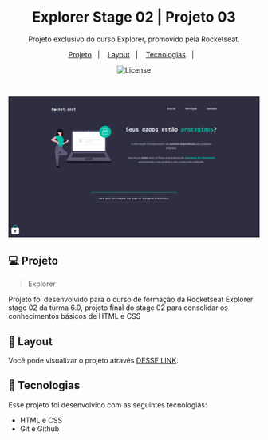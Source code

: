  <h1 align="center"> Explorer Stage 02 | Projeto 03 </h1>

  <p align="center">
  Projeto exclusivo do curso Explorer, promovido pela Rocketseat.
  </p>

  <p align="center">    
    <a href="#-projeto">Projeto</a>&nbsp;&nbsp;&nbsp;|&nbsp;&nbsp;&nbsp;
    <a href="#-layout">Layout</a>&nbsp;&nbsp;&nbsp;|&nbsp;&nbsp;&nbsp;
    <a href="#-tecnologias">Tecnologias</a>&nbsp;&nbsp;&nbsp;|&nbsp;&nbsp;&nbsp;
  </p>

  <p align="center">
    <img alt="License" src="https://www.rocketseat.com.br/assets/logos/rocketseat.svg">
  </p>

  <br>

  ![preview](images/preview.png)

  ## 💻 Projeto

  > Explorer
  
  Projeto foi desenvolvido para o curso de formação da Rocketseat Explorer stage 02 da turma 6.0, projeto final do stage 02 para consolidar os conhecimentos básicos de HTML e CSS

  ## 🔖 Layout

  Você pode visualizar o projeto através [DESSE LINK](https://projeto03-stg-02.vercel.app/).
  
  ## 🚀 Tecnologias

  Esse projeto foi desenvolvido com as seguintes tecnologias:

  - HTML e CSS
  - Git e Github
